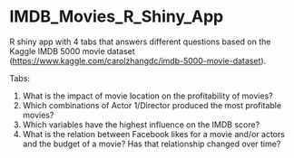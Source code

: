 # IMDB_Movies_R_Shiny_App

R shiny app with 4 tabs that answers different questions based on the Kaggle IMDB 5000 movie dataset (https://www.kaggle.com/carolzhangdc/imdb-5000-movie-dataset). 

Tabs:

  1. What is the impact of movie location on the profitability of movies?
  2. Which combinations of Actor 1/Director produced the most profitable movies?
  3. Which variables have the highest influence on the IMDB score?
  4. What is the relation between Facebook likes for a movie and/or actors and the budget of a movie? Has that relationship changed over time?
